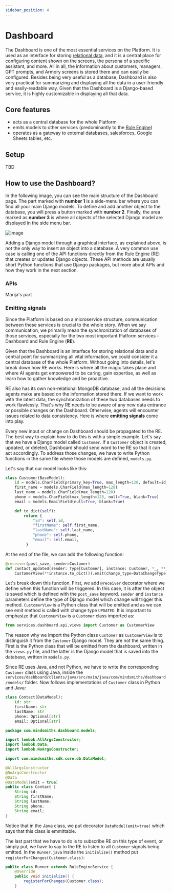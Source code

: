 ```yaml
---
sidebar_position: 4
---
```


# Dashboard

The Dashboard is one of the most essential services on the Platform. It is used as an interface for storing
[relational data](https://www.oracle.com/database/what-is-a-relational-database/), and it is a central place for configuring
content shown on the screens, the persona of a specific assistant, and more. All in all, the information about
customers, managers, GPT prompts, and Armory screens is stored there and can easily be configured. Besides being very useful as a
database, Dashboard is also very practical for summarizing and displaying all the data in a user-friendly and
easily-readable way. Given that the Dashboard is a Django-based service, it is highly customizable in displaying all that data.

## Core features

* acts as a central database for the whole Platform
* emits models to other services (predominantly to the [Rule Engine](/docs/platform/advanced-concepts/rule-engine.md))
* operates as a gateway to external databases, salesforces, Google Sheets tables, etc.

## Setup

TBD

## How to use the Dashboard?

In the following image, you can see the main structure of the Dashboard page. The part marked with **number 1** is a side-menu bar
where you can find all your main Django models. To define and add another object to the database, you will press a button
marked with **number 2**. Finally, the area marked as **number 3** is where all objects of the selected Django model are displayed
in the side menu bar.


   ![image](/img/dashboard/dashboard-overview.png#center)


Adding a Django model through a graphical interface, as explained above, is not the only way to insert an object into a database.
A very common use case is calling one of the API functions directly from the Rule Engine (RE) that creates or updates Django objects. 
These API methods are usually short Python functions that use Django packages, but more about APIs and how they work in the
next section.

### APIs

Marija's part

### Emitting signals

Since the Platform is based on a microservice structure, communication between these services is crucial
to the whole story. When we say communication, we primarily mean the synchronization of databases of those services, especially for the two most important Platform services - Dashboard and Rule Engine (**RE**).

Given that the Dashboard is an interface for storing relational data and a central point for summarizing all vital information,
we could consider it a central database of the whole Platform. Without going into details, let's break down how RE works.
Here is where all the magic takes place and where AI agents get empowered to be caring, gain expertise, as well as learn
how to gather knowledge and be proactive.

RE also has its own non-relational MongoDB database, and all the decisions agents make are based on the information stored there.
If we want to work with the latest data, the synchronization of these two databases needs to work flawlessly.
That's why RE needs to be aware of any new data entrance or possible changes on the Dashboard. Otherwise, agents will encounter issues related to data consistency.
Here is where **emitting signals** come into play.

Every new input or change on Dashboard should be propagated to the RE. The best way to explain how to do this is
with a simple example. Let's say that we have a Django model called `Customer`. If a `Customer` object is created,
updated, or deleted, Dashboard should send word to the RE so that it can act accordingly.
To address those changes, we have to write Python functions in the same file where those models are defined, `models.py`.

Let's say that our model looks like this:

```python
class Customer(BaseModel):
    id = models.CharField(primary_key=True, max_length=128, default=id_generator, editable=False)
    first_name = models.CharField(max_length=128)
    last_name = models.CharField(max_length=128)
    phone = models.CharField(max_length=128, null=True, blank=True)
    email = models.EmailField(null=True, blank=True)

    def to_dict(self):
        return {
            "id": self.id,
            "firstName": self.first_name,
            "lastName": self.last_name,
            "phone": self.phone,
            "email": self.email,
         }
``` 

At the end of the file, we can add the following function:
```python
@receiver(post_save, sender=Customer)
def contact_updated(sender: Type[Customer], instance: Customer, *_, **__):
    CustomerView(**instance.to_dict()).emit(change_type=DataChangeType.UPDATED)
```

Let's break down this function. First, we add `@receiver` decorator where we define when this function will be triggered.
In this case, it is after the object is saved which is defined with the `post_save` keyword. `sender` and `instance`
parameters define the type of Django model which change will trigger this method. `CustomerView` is a Python class that
will be emitted and as we can see emit method is called with change type `UPDATED`. It is important to emphasize that
`CustomerView` is a `Customer` class imported as:
```python
from services.dashboard.api.views import Customer as CustomerView
``` 
The reason why we import the Python class `Customer` as `CustomerView` is to distinguish it from the `Customer` Django model. They are
not the same thing. First is the Python class that will be emitted from the dashboard, written in the `views.py` file, and the latter
is the Django model that is saved into the database, written in `models.py`. 

Since RE uses Java, and not Python, we have to write the corresponding `Customer` class using Java, inside
the `services/dashboard/clients/java/src/main/java/com/mindsmiths/dashboard/models/` folder. Now follows implementations of
`Customer` class in Python and Java:
```python
class Contact(DataModel):
    id: str
    firstName: str
    lastName: str
    phone: Optional[str]
    email: Optional[str]
```
```java
package com.mindsmiths.dashboard.models;

import lombok.AllArgsConstructor;
import lombok.Data;
import lombok.NoArgsConstructor;

import com.mindsmiths.sdk.core.db.DataModel;

@AllArgsConstructor
@NoArgsConstructor
@Data
@DataModel(emit = true)
public class Contact {
    String id;
    String firstName;
    String lastName;
    String phone;
    String email;
}
```
Notice that in the Java class, we put decorator `DataModel(emit=true)` which says that this class is emmittable.

The last part that we have to do is to subscribe RE on this type of event, or simply put, we have to say to the RE to
listen to all `Customer` signals being emitted. In the `Runner.java` inside the `initialize()` method put
`registerForChanges(Customer.class)`:
```java
public class Runner extends RuleEngineService {
    @Override
    public void initialize() {
        registerForChanges(Customer.class);
    }
```